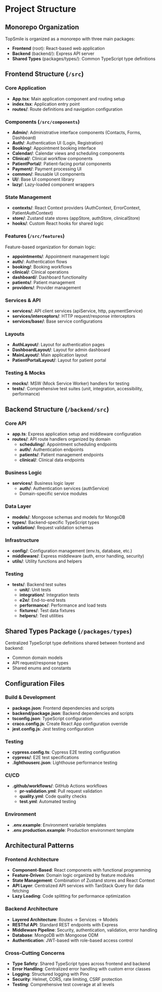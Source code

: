 # Project Structure

## Monorepo Organization
TopSmile is organized as a monorepo with three main packages:
- **Frontend** (root): React-based web application
- **Backend** (backend/): Express API server
- **Shared Types** (packages/types/): Common TypeScript type definitions

## Frontend Structure (`/src`)

### Core Application
- **App.tsx**: Main application component and routing setup
- **index.tsx**: Application entry point
- **routes/**: Route definitions and navigation configuration

### Components (`/src/components`)
- **Admin/**: Administrative interface components (Contacts, Forms, Dashboard)
- **Auth/**: Authentication UI (Login, Registration)
- **Booking/**: Appointment booking interface
- **Calendar/**: Calendar views and scheduling components
- **Clinical/**: Clinical workflow components
- **PatientPortal/**: Patient-facing portal components
- **Payment/**: Payment processing UI
- **common/**: Reusable UI components
- **UI/**: Base UI component library
- **lazy/**: Lazy-loaded component wrappers

### State Management
- **contexts/**: React Context providers (AuthContext, ErrorContext, PatientAuthContext)
- **store/**: Zustand state stores (appStore, authStore, clinicalStore)
- **hooks/**: Custom React hooks for shared logic

### Features (`/src/features`)
Feature-based organization for domain logic:
- **appointments/**: Appointment management logic
- **auth/**: Authentication flows
- **booking/**: Booking workflows
- **clinical/**: Clinical operations
- **dashboard/**: Dashboard functionality
- **patients/**: Patient management
- **providers/**: Provider management

### Services & API
- **services/**: API client services (apiService, http, paymentService)
- **services/interceptors/**: HTTP request/response interceptors
- **services/base/**: Base service configurations

### Layouts
- **AuthLayout/**: Layout for authentication pages
- **DashboardLayout/**: Layout for admin dashboard
- **MainLayout/**: Main application layout
- **PatientPortalLayout/**: Layout for patient portal

### Testing & Mocks
- **mocks/**: MSW (Mock Service Worker) handlers for testing
- **tests/**: Comprehensive test suites (unit, integration, accessibility, performance)

## Backend Structure (`/backend/src`)

### Core API
- **app.ts**: Express application setup and middleware configuration
- **routes/**: API route handlers organized by domain
  - **scheduling/**: Appointment scheduling endpoints
  - **auth/**: Authentication endpoints
  - **patients/**: Patient management endpoints
  - **clinical/**: Clinical data endpoints

### Business Logic
- **services/**: Business logic layer
  - **auth/**: Authentication services (authService)
  - Domain-specific service modules

### Data Layer
- **models/**: Mongoose schemas and models for MongoDB
- **types/**: Backend-specific TypeScript types
- **validation/**: Request validation schemas

### Infrastructure
- **config/**: Configuration management (env.ts, database, etc.)
- **middleware/**: Express middleware (auth, error handling, security)
- **utils/**: Utility functions and helpers

### Testing
- **tests/**: Backend test suites
  - **unit/**: Unit tests
  - **integration/**: Integration tests
  - **e2e/**: End-to-end tests
  - **performance/**: Performance and load tests
  - **fixtures/**: Test data fixtures
  - **helpers/**: Test utilities

## Shared Types Package (`/packages/types`)
Centralized TypeScript type definitions shared between frontend and backend:
- Common domain models
- API request/response types
- Shared enums and constants

## Configuration Files

### Build & Development
- **package.json**: Frontend dependencies and scripts
- **backend/package.json**: Backend dependencies and scripts
- **tsconfig.json**: TypeScript configuration
- **craco.config.js**: Create React App configuration override
- **jest.config.js**: Jest testing configuration

### Testing
- **cypress.config.ts**: Cypress E2E testing configuration
- **cypress/**: E2E test specifications
- **.lighthouserc.json**: Lighthouse performance testing

### CI/CD
- **.github/workflows/**: GitHub Actions workflows
  - **pr-validation.yml**: Pull request validation
  - **quality.yml**: Code quality checks
  - **test.yml**: Automated testing

### Environment
- **.env.example**: Environment variable templates
- **.env.production.example**: Production environment template

## Architectural Patterns

### Frontend Architecture
- **Component-Based**: React components with functional programming
- **Feature-Driven**: Domain logic organized by feature modules
- **State Management**: Combination of Zustand stores and React Context
- **API Layer**: Centralized API services with TanStack Query for data fetching
- **Lazy Loading**: Code splitting for performance optimization

### Backend Architecture
- **Layered Architecture**: Routes → Services → Models
- **RESTful API**: Standard REST endpoints with Express
- **Middleware Pipeline**: Security, authentication, validation, error handling
- **Database**: MongoDB with Mongoose ODM
- **Authentication**: JWT-based with role-based access control

### Cross-Cutting Concerns
- **Type Safety**: Shared TypeScript types across frontend and backend
- **Error Handling**: Centralized error handling with custom error classes
- **Logging**: Structured logging with Pino
- **Security**: Helmet, CORS, rate limiting, CSRF protection
- **Testing**: Comprehensive test coverage at all levels
